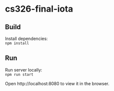 # cs326-final-iota

## Build

Install dependencies:  
`npm install`  

## Run

Run server locally:  
`npm run start`  

Open http://localhost:8080 to view it in the browser.